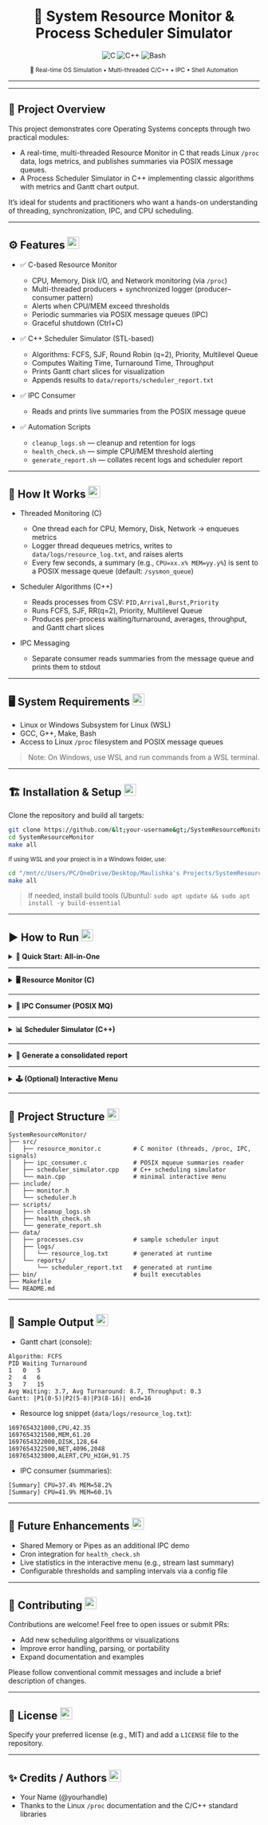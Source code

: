 
<div align="center">


<h1>🧰 System Resource Monitor & Process Scheduler Simulator</h1>
<p>
<img src="https://img.shields.io/badge/C-Resource%20Monitor-blue?logo=c" alt="C"/>
<img src="https://img.shields.io/badge/C++-Scheduler-green?logo=c%2B%2B" alt="C++"/>
<img src="https://img.shields.io/badge/Bash-Automation-black?logo=gnu-bash" alt="Bash"/>
</p>
<sub>🔬 Real-time OS Simulation • Multi-threaded C/C++ • IPC • Shell Automation</sub>

</div>

<hr/>

---

## 🧩 Project Overview
This project demonstrates core Operating Systems concepts through two practical modules:
- A real-time, multi-threaded Resource Monitor in C that reads Linux `/proc` data, logs metrics, and publishes summaries via POSIX message queues.
- A Process Scheduler Simulator in C++ implementing classic algorithms with metrics and Gantt chart output.

It’s ideal for students and practitioners who want a hands-on understanding of threading, synchronization, IPC, and CPU scheduling.

---

## ⚙️ Features <img src="https://img.icons8.com/color/32/settings.png" width="24"/>
- ✅ C-based Resource Monitor
  - CPU, Memory, Disk I/O, and Network monitoring (via `/proc`)
  - Multi-threaded producers + synchronized logger (producer–consumer pattern)
  - Alerts when CPU/MEM exceed thresholds
  - Periodic summaries via POSIX message queues (IPC)
  - Graceful shutdown (Ctrl+C)

- ✅ C++ Scheduler Simulator (STL-based)
  - Algorithms: FCFS, SJF, Round Robin (q=2), Priority, Multilevel Queue
  - Computes Waiting Time, Turnaround Time, Throughput
  - Prints Gantt chart slices for visualization
  - Appends results to `data/reports/scheduler_report.txt`

- ✅ IPC Consumer
  - Reads and prints live summaries from the POSIX message queue

- ✅ Automation Scripts
  - `cleanup_logs.sh` — cleanup and retention for logs
  - `health_check.sh` — simple CPU/MEM threshold alerting
  - `generate_report.sh` — collates recent logs and scheduler report

---

## 🧠 How It Works <img src="https://img.icons8.com/color/32/brain.png" width="24"/>
- Threaded Monitoring (C)
  - One thread each for CPU, Memory, Disk, Network → enqueues metrics
  - Logger thread dequeues metrics, writes to `data/logs/resource_log.txt`, and raises alerts
  - Every few seconds, a summary (e.g., `CPU=xx.x% MEM=yy.y%`) is sent to a POSIX message queue (default: `/sysmon_queue`)

- Scheduler Algorithms (C++)
  - Reads processes from CSV: `PID,Arrival,Burst,Priority`
  - Runs FCFS, SJF, RR(q=2), Priority, Multilevel Queue
  - Produces per-process waiting/turnaround, averages, throughput, and Gantt chart slices

- IPC Messaging
  - Separate consumer reads summaries from the message queue and prints them to stdout

---

## 🖥️ System Requirements <img src="https://img.icons8.com/color/32/laptop.png" width="24"/>
- Linux or Windows Subsystem for Linux (WSL)
- GCC, G++, Make, Bash
- Access to Linux `/proc` filesystem and POSIX message queues

> Note: On Windows, use WSL and run commands from a WSL terminal.

---

## 🏗️ Installation & Setup <img src="https://img.icons8.com/color/32/installation.png" width="24"/>

Clone the repository and build all targets:

```bash
git clone https://github.com/&lt;your-username&gt;/SystemResourceMonitor.git
cd SystemResourceMonitor
make all
```

<sub>If using WSL and your project is in a Windows folder, use:</sub>

```bash
cd "/mnt/c/Users/PC/OneDrive/Desktop/Maulishka's Projects/SystemResourceMonitor"
make all
```

> If needed, install build tools (Ubuntu): `sudo apt update && sudo apt install -y build-essential`

---

## ▶️ How to Run <img src="https://img.icons8.com/color/32/play.png" width="24"/>

<details>
<summary><strong>🚦 Quick Start: All-in-One</strong></summary>

```bash
make all && make run_monitor
```
<sub>Builds everything and starts the resource monitor. Press <kbd>Ctrl</kbd>+<kbd>C</kbd> to stop.</sub>

<pre>
Resource Monitor started. Press Ctrl+C to stop.
Logging to data/logs/resource_log.txt
Sending summaries to POSIX mq /sysmon_queue (if available)
</pre>
</details>

---

<details>
<summary><strong>🖥️ Resource Monitor (C)</strong></summary>

```bash
make run_monitor
```
<sub>Monitors CPU, memory, disk, and network. Logs to <code>data/logs/resource_log.txt</code>.</sub>

<pre>
1697654321000,CPU,42.35
1697654321500,MEM,61.20
1697654322000,DISK,128,64
1697654322500,NET,4096,2048
1697654323000,ALERT,CPU_HIGH,91.75
</pre>
</details>

---

<details>
<summary><strong>📡 IPC Consumer (POSIX MQ)</strong></summary>

```bash
./bin/ipc_consumer
```
<sub>Shows live summaries from the message queue.</sub>

<pre>
[Summary] CPU=37.4% MEM=58.2%
[Summary] CPU=41.9% MEM=60.1%
</pre>
</details>

---

<details>
<summary><strong>📊 Scheduler Simulator (C++)</strong></summary>

```bash
./bin/scheduler data/processes.csv
```
<sub>Runs all algorithms and prints Gantt chart. Appends to <code>data/reports/scheduler_report.txt</code>.</sub>

<pre>
Algorithm: FCFS
PID	Waiting	Turnaround
1	0	5
2	4	6
3	7	15
Avg Waiting: 3.7, Avg Turnaround: 8.7, Throughput: 0.3
Gantt: |P1(0-5)|P2(5-8)|P3(8-16)| end=16
</pre>
</details>

---

<details>
<summary><strong>📝 Generate a consolidated report</strong></summary>

```bash
bash scripts/generate_report.sh
```
<sub>The combined report is saved to <code>data/reports/final_summary.txt</code>.</sub>

<pre>
=== System Resource Monitor Summary ===
... (last 50 log lines) ...

=== Scheduler Latest Report ===
... (last 50 scheduler report lines) ...
</pre>
</details>

---

<details>
<summary><strong>🕹️ (Optional) Interactive Menu</strong></summary>

```bash
./bin/menu
```
<sub>Text-based menu to run all modules and scripts.</sub>
</details>

---

## 📂 Project Structure <img src="https://img.icons8.com/color/32/folder-invoices.png" width="24"/>
```
SystemResourceMonitor/
├── src/
│   ├── resource_monitor.c         # C monitor (threads, /proc, IPC, signals)
│   ├── ipc_consumer.c             # POSIX mqueue summaries reader
│   ├── scheduler_simulator.cpp    # C++ scheduling simulator
│   └── main.cpp                   # minimal interactive menu
├── include/
│   ├── monitor.h
│   └── scheduler.h
├── scripts/
│   ├── cleanup_logs.sh
│   ├── health_check.sh
│   └── generate_report.sh
├── data/
│   ├── processes.csv              # sample scheduler input
│   ├── logs/
│   │   └── resource_log.txt       # generated at runtime
│   └── reports/
│       └── scheduler_report.txt   # generated at runtime
├── bin/                           # built executables
├── Makefile
└── README.md
```

---

## 🧪 Sample Output <img src="https://img.icons8.com/color/32/test-tube.png" width="24"/>
- Gantt chart (console):
```
Algorithm: FCFS
PID	Waiting	Turnaround
1	0	5
2	4	6
3	7	15
Avg Waiting: 3.7, Avg Turnaround: 8.7, Throughput: 0.3
Gantt: |P1(0-5)|P2(5-8)|P3(8-16)| end=16
```

- Resource log snippet (`data/logs/resource_log.txt`):
```
1697654321000,CPU,42.35
1697654321500,MEM,61.20
1697654322000,DISK,128,64
1697654322500,NET,4096,2048
1697654323000,ALERT,CPU_HIGH,91.75
```

- IPC consumer (summaries):
```
[Summary] CPU=37.4% MEM=58.2%
[Summary] CPU=41.9% MEM=60.1%
```

---

## 🚀 Future Enhancements <img src="https://img.icons8.com/color/32/rocket--v1.png" width="24"/>
- Shared Memory or Pipes as an additional IPC demo
- Cron integration for `health_check.sh`
- Live statistics in the interactive menu (e.g., stream last summary)
- Configurable thresholds and sampling intervals via a config file

---

## 🤝 Contributing <img src="https://img.icons8.com/color/32/handshake.png" width="24"/>
Contributions are welcome! Feel free to open issues or submit PRs:
- Add new scheduling algorithms or visualizations
- Improve error handling, parsing, or portability
- Expand documentation and examples

Please follow conventional commit messages and include a brief description of changes.

---

## 📜 License <img src="https://img.icons8.com/color/32/certificate.png" width="24"/>
Specify your preferred license (e.g., MIT) and add a `LICENSE` file to the repository.

---

## ✨ Credits / Authors <img src="https://img.icons8.com/color/32/conference-call.png" width="24"/>
- Your Name (@yourhandle)
- Thanks to the Linux `/proc` documentation and the C/C++ standard libraries
